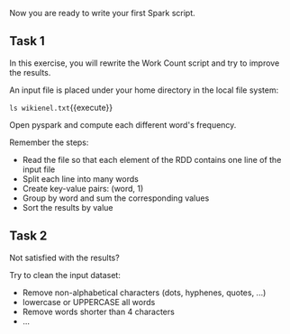 Now you are ready to write your first Spark script.

## Task 1

In this exercise, you will rewrite the Work Count script and try to improve the results.

An input file is placed under your home directory in the local file system:

`ls wikienel.txt`{{execute}}

Open pyspark and compute each different word's frequency.

Remember the steps:

- Read the file so that each element of the RDD contains one line of the input file
- Split each line into many words
- Create key-value pairs: (word, 1)
- Group by word and sum the corresponding values
- Sort the results by value


## Task 2

Not satisfied with the results?

Try to clean the input dataset:

- Remove non-alphabetical characters (dots, hyphenes, quotes, ...)
- lowercase or UPPERCASE all words
- Remove words shorter than 4 characters
- ...


